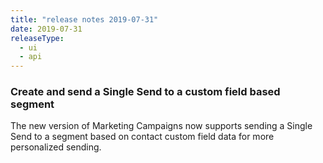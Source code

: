 ```yaml
---
title: "release notes 2019-07-31"
date: 2019-07-31
releaseType:
  - ui
  - api
---
```


### Create and send a Single Send to a custom field based segment

The new version of Marketing Campaigns now supports sending a Single Send to a segment based on contact custom field data for more personalized sending.

